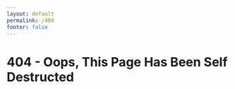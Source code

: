 ```yaml
---
layout: default
permalink: /404
footer: false
---
```


# 404 - Oops, This Page Has Been Self Destructed



